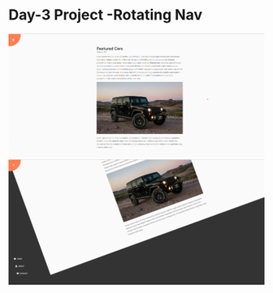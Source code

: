 # Day-3 Project -Rotating Nav

![Project-demo-screen](./Screenshot%202023-05-15%20201324.png)
![Project-demo-screen](./Screenshot%202023-05-15%20201420.png)
